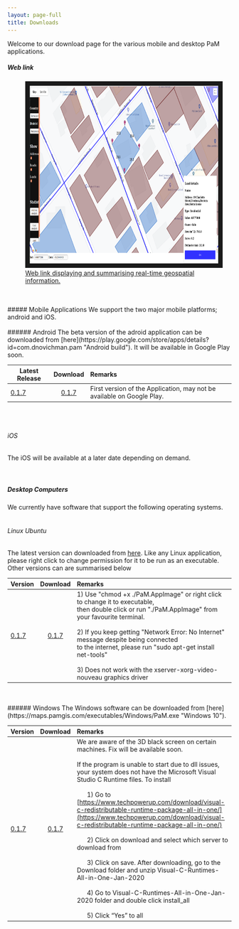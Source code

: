 ```yaml
---
layout: page-full
title: Downloads
---
```

Welcome to our download page for the various mobile and desktop PaM applications.

##### Web link
<figure>
<a href="https://maps.pamgis.com/pam_2dmaps.html
" target="_blank"><img src="/media/compressed/weblink.png" 
alt="IMAGE ALT TEXT HERE" width="600" height="400" border="10" />
 <figcaption>
 Web link displaying and summarising real-time geospatial information.
 </figcaption></a>
</figure>

<br/>
<br/>
##### Mobile Applications
We support the two major mobile platforms; android and iOS. 
<br/>
<br/>
###### Android
The beta version of the adroid application can be downloaded from [here](https://play.google.com/store/apps/details?id=com.dnovichman.pam "Android build"). It will be available in Google Play soon. 


| Latest Release        | Download     | Remarks  |
| ------------- |:-------------:| :-----|
| [0.1.7](https://play.google.com/store/apps/details?id=com.dnovichman.pam "v0.1.7")      | [0.1.7](https://play.google.com/store/apps/details?id=com.dnovichman.pam "v0.1.7") | First version of the Application, may not be available on Google Play. |


<br/>
<br/>

###### iOS
The iOS will be available at a later date depending on demand.
<br/>
<br/>
<br/>
##### Desktop Computers
We currently have software that support the following operating systems.
<br/>
<br/>
###### Linux Ubuntu
The latest version can downloaded from [here](https://maps.pamgis.com/executables/Linux/PaM.AppImage "Linux build"). Like any Linux application, please right click to change permission for it to be run as an executable. Other versions can are summarised below

| Version        | Download     | Remarks  |
| ------------- |:-------------:| :-----|
| [0.1.7](https://maps.pamgis.com/executables/Android/PaM.AppImage "v0.1.7")      | [0.1.7](https://maps.pamgis.com/executables/Linux/PaM.AppImage "v0.1.7") | 1) Use "chmod +x ./PaM.AppImage" or right click to change it to executable,<br/> then double click or run "./PaM.AppImage" from your favourite terminal. <br/><br/> 2) If you keep getting "Network Error: No Internet" message despite being connected  <br/>to the internet, please run "sudo apt-get install net-tools" <br/><br/> 3) Does not work with the xserver-xorg-video-nouveau graphics driver|

<br/>
<br/>
###### Windows
The Windows software can be downloaded from [here](https://maps.pamgis.com/executables/Windows/PaM.exe "Windows 10").


| Version        | Download     | Remarks  |
| ------------- |:-------------:| :-----|
| [0.1.7](https://maps.pamgis.com/executables/Windows/PaM.exe "v0.1.7")      | [0.1.7](https://maps.pamgis.com/executables/Windows/PaM.exe "v0.1.7")  | We are aware of the 3D black screen on certain machines. Fix will be available soon. <br/><br/>If the program is unable to start due to dll issues, your system does not have the Microsoft Visual Studio C Runtime files. To install <br/><br/> &nbsp;&nbsp;&nbsp;&nbsp;&nbsp;&nbsp;1) Go to [https://www.techpowerup.com/download/visual-c-redistributable-runtime-package-all-in-one/](https://www.techpowerup.com/download/visual-c-redistributable-runtime-package-all-in-one/) <br/><br/> &nbsp;&nbsp;&nbsp;&nbsp;&nbsp;&nbsp;2) Click on download and select which server to download from <br/><br/> &nbsp;&nbsp;&nbsp;&nbsp;&nbsp;&nbsp;3) Click on save. After downloading, go to the Download folder and unzip Visual-C-Runtimes-All-in-One-Jan-2020 <br/><br/> &nbsp;&nbsp;&nbsp;&nbsp;&nbsp;&nbsp;4) Go to Visual-C-Runtimes-All-in-One-Jan-2020 folder and double click install_all <br/><br/> &nbsp;&nbsp;&nbsp;&nbsp;&nbsp;&nbsp;5) Click “Yes” to all|
